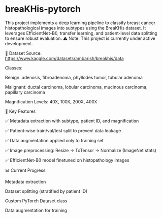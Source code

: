 # breaKHis-pytorch
This project implements a deep learning pipeline to classify breast cancer histopathological images into subtypes using the BreaKHis dataset. It leverages EfficientNet-B0, transfer learning, and patient-level data splitting to ensure robust evaluation.
⚠️ Note: This project is currently under active development.

📁 Dataset
Source: https://www.kaggle.com/datasets/ambarish/breakhis/data

Classes:

Benign: adenosis, fibroadenoma, phyllodes tumor, tubular adenoma

Malignant: ductal carcinoma, lobular carcinoma, mucinous carcinoma, papillary carcinoma

Magnification Levels: 40X, 100X, 200X, 400X

📌 Key Features

✅ Metadata extraction with subtype, patient ID, and magnification

✅ Patient-wise train/val/test split to prevent data leakage

✅ Data augmentation applied only to training set

✅ Image preprocessing: Resize → ToTensor → Normalize (ImageNet stats)

✅ EfficientNet-B0 model finetuned on histopathology images

📊 Current Progress

 Metadata extraction
 
 Dataset splitting (stratified by patient ID)
 
 Custom PyTorch Dataset class
 
 Data augmentation for training
